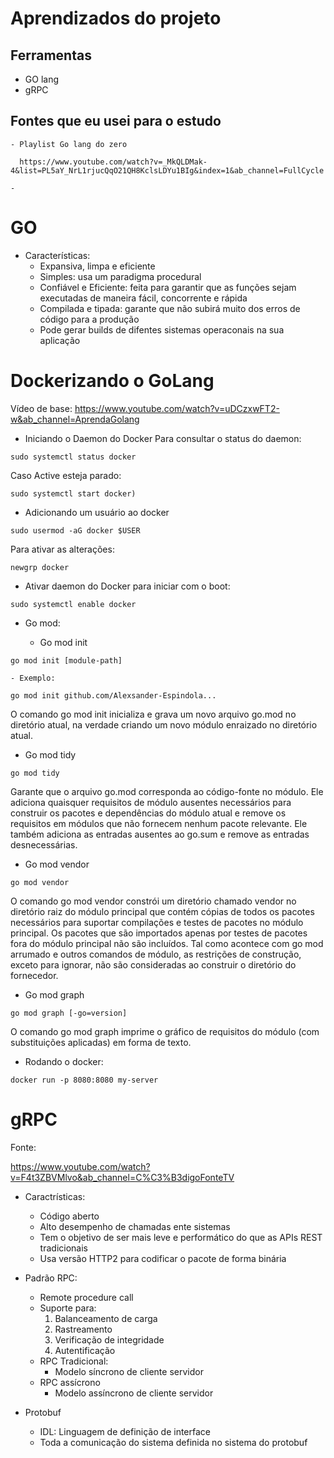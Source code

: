 # Aprendizados do projeto

## Ferramentas
  - GO lang
  - gRPC

## Fontes que eu usei para o estudo

    - Playlist Go lang do zero

      https://www.youtube.com/watch?v=_MkQLDMak-4&list=PL5aY_NrL1rjucQqO21QH8KclsLDYu1BIg&index=1&ab_channel=FullCycle

    -

# GO

- Características:
  - Expansiva, limpa e eficiente
  - Simples: usa um paradigma procedural
  - Confiável e Eficiente: feita para garantir que as funções sejam executadas de maneira fácil, concorrente e rápida
  - Compilada e tipada: garante que não subirá muito dos erros de código para a produção
  - Pode gerar builds de difentes sistemas operaconais na sua aplicação

# Dockerizando o GoLang

Vídeo de base: https://www.youtube.com/watch?v=uDCzxwFT2-w&ab_channel=AprendaGolang

- Iniciando o Daemon do Docker
  Para consultar o status do daemon:

```
sudo systemctl status docker
```

Caso Active esteja parado:

```
sudo systemctl start docker)
```

- Adicionando um usuário ao docker

```
sudo usermod -aG docker $USER
```

Para ativar as alterações:

```
newgrp docker
```

- Ativar daemon do Docker para iniciar com o boot:

```
sudo systemctl enable docker
```

- Go mod:

  - Go mod init

```
go mod init [module-path]
```

    - Exemplo:

```
go mod init github.com/Alexsander-Espindola...
```

O comando go mod init inicializa e grava um novo arquivo go.mod no diretório atual, na verdade criando um novo módulo enraizado no diretório atual.

- Go mod tidy

```
go mod tidy
```

Garante que o arquivo go.mod corresponda ao código-fonte no módulo. Ele adiciona quaisquer requisitos de módulo ausentes necessários para construir os pacotes e dependências do módulo atual e remove os requisitos em módulos que não fornecem nenhum pacote relevante. Ele também adiciona as entradas ausentes ao go.sum e remove as entradas desnecessárias.

- Go mod vendor

```
go mod vendor
```

O comando go mod vendor constrói um diretório chamado vendor no diretório raiz do módulo principal que contém cópias de todos os pacotes necessários para suportar compilações e testes de pacotes no módulo principal. Os pacotes que são importados apenas por testes de pacotes fora do módulo principal não são incluídos. Tal como acontece com go mod arrumado e outros comandos de módulo, as restrições de construção, exceto para ignorar, não são consideradas ao construir o diretório do fornecedor.

- Go mod graph

```
go mod graph [-go=version]
```

O comando go mod graph imprime o gráfico de requisitos do módulo (com substituições aplicadas) em forma de texto.

- Rodando o docker:

```
docker run -p 8080:8080 my-server
```

# gRPC

Fonte:

https://www.youtube.com/watch?v=F4t3ZBVMlvo&ab_channel=C%C3%B3digoFonteTV

- Caractrísticas:

  - Código aberto
  - Alto desempenho de chamadas ente sistemas
  - Tem o objetivo de ser mais leve e performático do que as APIs REST tradicionais
  - Usa versão HTTP2 para codificar o pacote de forma binária

- Padrão RPC:

  - Remote procedure call
  - Suporte para:
    1. Balanceamento de carga
    2. Rastreamento
    3. Verificação de integridade
    4. Autentificação
  - RPC Tradicional:
    - Modelo síncrono de cliente servidor
  - RPC assícrono
    - Modelo assíncrono de cliente servidor

- Protobuf
  - IDL: Linguagem de definição de interface
  - Toda a comunicação do sistema definida no sistema do protobuf
